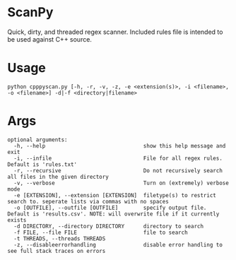 # ScanPy
Quick, dirty, and threaded regex scanner. Included rules file is intended to be used against C++ source.

# Usage
	python cpppyscan.py [-h, -r, -v, -z, -e <extension(s)>, -i <filename>, -o <filename>] -d|-f <directory|filename>

# Args

	optional arguments:
	  -h, --help                               show this help message and exit
	  -i, --infile                             File for all regex rules. Default is 'rules.txt'
	  -r, --recursive                          Do not recursively search all files in the given directory
	  -v, --verbose                            Turn on (extremely) verbose mode
	  -e [EXTENSION], --extension [EXTENSION]  filetype(s) to restrict search to. seperate lists via commas with no spaces
	  -o [OUTFILE], --outfile [OUTFILE]        specify output file. Default is 'results.csv'. NOTE: will overwrite file if it currently exists
	  -d DIRECTORY, --directory DIRECTORY      directory to search
	  -f FILE, --file FILE                     file to search
	  -t THREADS, --threads THREADS
	  -z, --disableerrorhandling               disable error handling to see full stack traces on errors

